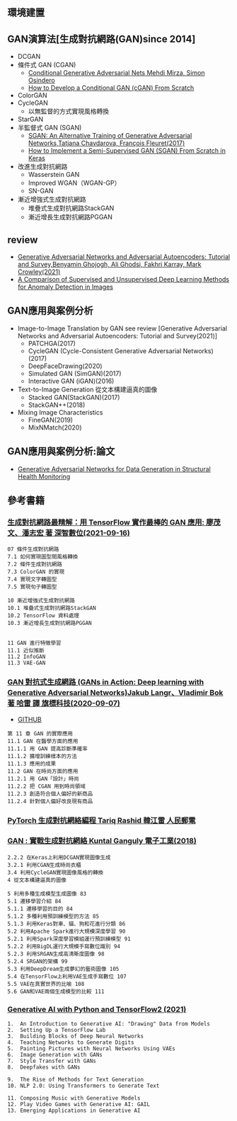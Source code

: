 
## 環境建置

## GAN演算法[生成對抗網路(GAN)since 2014]
- DCGAN
- 條件式 GAN (CGAN)
  - [Conditional Generative Adversarial Nets Mehdi Mirza, Simon Osindero](https://arxiv.org/abs/1411.1784) 
  - [How to Develop a Conditional GAN (cGAN) From Scratch](https://machinelearningmastery.com/how-to-develop-a-conditional-generative-adversarial-network-from-scratch/)
- ColorGAN
- CycleGAN
  - 以無監督的方式實現風格轉換 
- StarGAN
- 半監督式 GAN (SGAN)
  - [SGAN: An Alternative Training of Generative Adversarial Networks,Tatjana Chavdarova, François Fleuret(2017)](https://arxiv.org/abs/1712.02330) 
  - [How to Implement a Semi-Supervised GAN (SGAN) From Scratch in Keras](https://machinelearningmastery.com/semi-supervised-generative-adversarial-network/)
- 改進生成對抗網路
  - Wasserstein GAN
  - Improved WGAN（WGAN-GP）
  - SN-GAN
- 漸近增強式生成對抗網路
  - 堆疊式生成對抗網路StackGAN
  - 漸近增長生成對抗網路PGGAN
## review
- [Generative Adversarial Networks and Adversarial Autoencoders: Tutorial and Survey,Benyamin Ghojogh, Ali Ghodsi, Fakhri Karray, Mark Crowley(2021)](https://arxiv.org/abs/2111.13282)
- [A Comparison of Supervised and Unsupervised Deep Learning Methods for Anomaly Detection in Images](https://arxiv.org/abs/2107.09204)


## GAN應用與案例分析
- Image-to-Image Translation by GAN see review [Generative Adversarial Networks and Adversarial Autoencoders: Tutorial and Survey(2021)]
  - PATCHGA(2017)
  - CycleGAN (Cycle-Consistent Generative Adversarial Networks) (2017) 
  - DeepFaceDrawing(2020)
  - Simulated GAN (SimGAN)(2017) 
  - Interactive GAN (iGAN)(2016)
- Text-to-Image Generation 從文本構建逼真的圖像
  - Stacked GAN(StackGAN)(2017) 
  - StackGAN++(2018)
- Mixing Image Characteristics
  - FineGAN(2019) 
  - MixNMatch(2020)

## GAN應用與案例分析:論文
- [Generative Adversarial Networks for Data Generation in Structural Health Monitoring](https://arxiv.org/abs/2112.08196)

## 參考書籍
### [生成對抗網路最精解：用 TensorFlow 實作最棒的 GAN 應用: 廖茂文、潘志宏 著  深智數位(2021-09-16)](https://www.tenlong.com.tw/products/9789860776218?list_name=srh)
```
07 條件生成對抗網路
7.1 如何實現圖型間風格轉換
7.2 條件生成對抗網路
7.3 ColorGAN 的實現
7.4 實現文字轉圖型
7.5 實現句子轉圖型

10 漸近增強式生成對抗網路
10.1 堆疊式生成對抗網路StackGAN
10.2 TensorFlow 資料處理
10.3 漸近增長生成對抗網路PGGAN


11 GAN 進行特徵學習
11.1 近似推斷
11.2 InfoGAN
11.3 VAE-GAN
```

### [GAN 對抗式生成網路 (GANs in Action: Deep learning with Generative Adversarial Networks)Jakub Langr、Vladimir Bok 著 哈雷 譯 旗標科技(2020-09-07)](https://www.tenlong.com.tw/products/9789863126386?list_name=sp)

- [GITHUB](https://github.com/GANs-in-Action/gans-in-action)

```
第 11 章 GAN 的實際應用
11.1 GAN 在醫學方面的應用
11.1.1 用 GAN 提高診斷準確率
11.1.2 擴增訓練樣本的方法
11.1.3 應用的成果
11.2 GAN 在時尚方面的應用
11.2.1 用 GAN「設計」時尚
11.2.2 把 CGAN 用到時尚領域
11.2.3 創造符合個人偏好的新商品
11.2.4 針對個人偏好改良現有商品
```

### [PyTorch 生成對抗網絡編程 Tariq Rashid 韓江雷 人民郵電](https://www.tenlong.com.tw/products/9787115546388?list_name=srh)

### [GAN : 實戰生成對抗網絡 Kuntal Ganguly 電子工業(2018)](https://www.tenlong.com.tw/products/9787121342547?list_name=rd)
```
2.2.2 在Keras上利用DCGAN實現圖像生成
3.2.1 利用CGAN生成時尚衣櫃
3.4 利用CycleGAN實現圖像風格的轉換
4 從文本構建逼真的圖像

5 利用多種生成模型生成圖像 83
5.1 遷移學習介紹 84
5.1.1 遷移學習的目的 84
5.1.2 多種利用預訓練模型的方法 85
5.1.3 利用Keras對車、貓、狗和花進行分類 86
5.2 利用Apache Spark進行大規模深度學習 90
5.2.1 利用Spark深度學習模組運行預訓練模型 91
5.2.2 利用BigDL運行大規模手寫數位識別 94
5.2.3 利用SRGAN生成高清晰度圖像 98
5.2.4 SRGAN的架構 99
5.3 利用DeepDream生成夢幻的藝術圖像 105
5.4 在TensorFlow上利用VAE生成手寫數位 107
5.5 VAE在真實世界的比喻 108
5.6 GAN和VAE兩個生成模型的比較 111
```
### [Generative AI with Python and TensorFlow2 (2021)](https://www.packtpub.com/product/generative-ai-with-python-and-tensorflow-2/9781800200883)

```
1.	An Introduction to Generative AI: "Drawing" Data from Models
2.	Setting Up a TensorFlow Lab
3.	Building Blocks of Deep Neural Networks
4.	Teaching Networks to Generate Digits
5.	Painting Pictures with Neural Networks Using VAEs
6.	Image Generation with GANs
7.	Style Transfer with GANs
8.	Deepfakes with GANs

9.	The Rise of Methods for Text Generation
10.	NLP 2.0: Using Transformers to Generate Text

11.	Composing Music with Generative Models
12.	Play Video Games with Generative AI: GAIL
13.	Emerging Applications in Generative AI
```

### 
```


```

